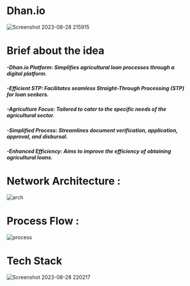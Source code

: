 # Dhan.io
![Screenshot 2023-08-28 215915](https://github.com/Reetinder932/dhan1/assets/113838495/799d3f7c-bb32-474d-a7b7-fb0f8daab0ac)

# Brief about the idea
<h5>-Dhan.io Platform: Simplifies agricultural loan processes through a digital platform.</h5>
<h5>-Efficient STP: Facilitates seamless Straight-Through Processing (STP) for loan seekers.</h5>
<h5>-Agriculture Focus: Tailored to cater to the specific needs of the agricultural sector.</h5>
<h5>-Simplified Process: Streamlines document verification, application, approval, and disbursal.</h5>
<h5>-Enhanced Efficiency: Aims to improve the efficiency of obtaining agricultural loans.</h5>


# Network Architecture :

![arch](https://github.com/Reetinder932/dhan1/assets/113838495/5a02601c-3f7e-4d25-9860-fef18eff87d3)

# Process Flow :

![process](https://github.com/Reetinder932/dhan1/assets/113838495/f80449b5-a5ee-4228-b811-fc5c63d28c39)


# Tech Stack


![Screenshot 2023-08-28 220217](https://github.com/Reetinder932/dhan1/assets/113838495/e0f55c0a-647e-4c45-9388-82f9fbdbd427)







